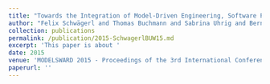 ```yaml
---
title: "Towards the Integration of Model-Driven Engineering, Software Product Line Engineering, and Software Configuration Management"
author: "Felix Schwägerl and Thomas Buchmann and Sabrina Uhrig and Bernhard Westfechtel"
collection: publications
permalink: /publication/2015-SchwagerlBUW15.md
excerpt: 'This paper is about '
date: 2015
venue: 'MODELSWARD 2015 - Proceedings of the 3rd International Conference on Model-Driven Engineering and Software Development, ESEO, Angers, Loire Valley, France, 9-11 February, 2015'
paperurl: ''
---
```

